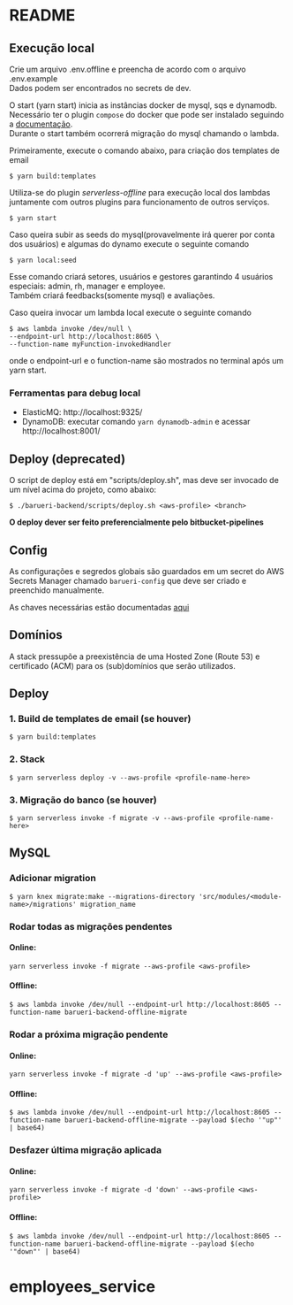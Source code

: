 # README

## Execução local
Crie um arquivo .env.offline e preencha de acordo com o arquivo .env.example  
Dados podem ser encontrados no secrets de dev.

O start (yarn start) inicia as instâncias docker de mysql, sqs e dynamodb.  
Necessário ter o plugin `compose` do docker que pode ser instalado seguindo a [documentação](https://docs.docker.com/compose/install/).  
Durante o start também ocorrerá migração do mysql chamando o lambda.

Primeiramente, execute o comando abaixo, para criação dos templates de email

```
$ yarn build:templates
```

Utiliza-se do plugin *serverless-offline* para execução local dos lambdas juntamente com outros plugins para funcionamento de outros serviços. 
```
$ yarn start
```

Caso queira subir as seeds do mysql(provavelmente irá querer por conta dos usuários) e algumas do dynamo execute o seguinte comando
```
$ yarn local:seed
```
Esse comando criará setores, usuários e gestores garantindo 4 usuários especiais: admin, rh, manager e employee.  
Também criará feedbacks(somente mysql) e avaliações.

Caso queira invocar um lambda local execute o seguinte comando
```
$ aws lambda invoke /dev/null \
--endpoint-url http://localhost:8605 \
--function-name myFunction-invokedHandler
```

onde o endpoint-url e o function-name são mostrados no terminal após um yarn start.

### Ferramentas para debug local
* ElasticMQ: http://localhost:9325/
* DynamoDB: executar comando `yarn dynamodb-admin` e acessar http://localhost:8001/

## Deploy (deprecated)
O script de deploy está em "scripts/deploy.sh", mas deve ser invocado de um nível acima do projeto, como abaixo:
```
$ ./barueri-backend/scripts/deploy.sh <aws-profile> <branch>
```
**O deploy dever ser feito preferencialmente pelo bitbucket-pipelines**

## Config
As configurações e segredos globais são guardados em um secret do AWS Secrets Manager chamado `barueri-config` que deve ser criado e preenchido manualmente.

As chaves necessárias estão documentadas [aqui](./.local/ssm.yml)

## Domínios
A stack pressupõe a preexistência de uma Hosted Zone (Route 53) e certificado (ACM) para os (sub)domínios que serão utilizados.

## Deploy
### 1. Build de templates de email (se houver)
```
$ yarn build:templates
```
### 2. Stack
```
$ yarn serverless deploy -v --aws-profile <profile-name-here>
```
### 3. Migração do banco (se houver)
```
$ yarn serverless invoke -f migrate -v --aws-profile <profile-name-here>
```

## MySQL

### Adicionar migration
```
$ yarn knex migrate:make --migrations-directory 'src/modules/<module-name>/migrations' migration_name
```

### Rodar todas as migrações pendentes

#### Online:
```
yarn serverless invoke -f migrate --aws-profile <aws-profile>
```

#### Offline:

```
$ aws lambda invoke /dev/null --endpoint-url http://localhost:8605 --function-name barueri-backend-offline-migrate
```

### Rodar a próxima migração pendente
#### Online:
```
yarn serverless invoke -f migrate -d 'up' --aws-profile <aws-profile>
```
#### Offline:
```
$ aws lambda invoke /dev/null --endpoint-url http://localhost:8605 --function-name barueri-backend-offline-migrate --payload $(echo '"up"' | base64)
```

### Desfazer última migração aplicada
#### Online:
```
yarn serverless invoke -f migrate -d 'down' --aws-profile <aws-profile>
```
#### Offline:
```
$ aws lambda invoke /dev/null --endpoint-url http://localhost:8605 --function-name barueri-backend-offline-migrate --payload $(echo '"down"' | base64)
```
# employees_service
